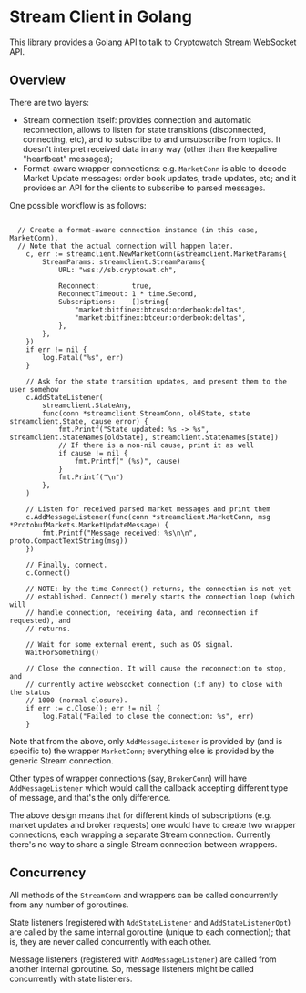 # Stream Client in Golang

This library provides a Golang API to talk to Cryptowatch Stream WebSocket
API.

## Overview

There are two layers:

  - Stream connection itself: provides connection and automatic reconnection,
    allows to listen for state transitions (disconnected, connecting, etc), and
    to subscribe to and unsubscribe from topics. It doesn't interpret received
    data in any way (other than the keepalive "heartbeat" messages);
  - Format-aware wrapper connections: e.g. `MarketConn` is able to decode
    Market Update messages: order book updates, trade updates, etc; and it
    provides an API for the clients to subscribe to parsed messages.

One possible workflow is as follows:

```golang

  // Create a format-aware connection instance (in this case, MarketConn).
  // Note that the actual connection will happen later.
	c, err := streamclient.NewMarketConn(&streamclient.MarketParams{
		StreamParams: streamclient.StreamParams{
			URL: "wss://sb.cryptowat.ch",

			Reconnect:        true,
			ReconnectTimeout: 1 * time.Second,
			Subscriptions:    []string{
				"market:bitfinex:btcusd:orderbook:deltas",
				"market:bitfinex:btceur:orderbook:deltas",
			},
		},
	})
	if err != nil {
		log.Fatal("%s", err)
	}

	// Ask for the state transition updates, and present them to the user somehow
	c.AddStateListener(
		streamclient.StateAny,
		func(conn *streamclient.StreamConn, oldState, state streamclient.State, cause error) {
			fmt.Printf("State updated: %s -> %s", streamclient.StateNames[oldState], streamclient.StateNames[state])
			// If there is a non-nil cause, print it as well
			if cause != nil {
				fmt.Printf(" (%s)", cause)
			}
			fmt.Printf("\n")
		},
	)

	// Listen for received parsed market messages and print them
	c.AddMessageListener(func(conn *streamclient.MarketConn, msg *ProtobufMarkets.MarketUpdateMessage) {
		fmt.Printf("Message received: %s\n\n", proto.CompactTextString(msg))
	})

	// Finally, connect.
	c.Connect()

	// NOTE: by the time Connect() returns, the connection is not yet
	// established. Connect() merely starts the connection loop (which will
	// handle connection, receiving data, and reconnection if requested), and
	// returns.

	// Wait for some external event, such as OS signal.
	WaitForSomething()

	// Close the connection. It will cause the reconnection to stop, and
	// currently active websocket connection (if any) to close with the status
	// 1000 (normal closure).
	if err := c.Close(); err != nil {
		log.Fatal("Failed to close the connection: %s", err)
	}
```

Note that from the above, only `AddMessageListener` is provided by (and is
specific to) the wrapper `MarketConn`; everything else is provided by the
generic Stream connection.

Other types of wrapper connections (say, `BrokerConn`) will have
`AddMessageListener` which would call the callback accepting different type of
message, and that's the only difference.

The above design means that for different kinds of subscriptions (e.g. market
updates and broker requests) one would have to create two wrapper connections,
each wrapping a separate Stream connection. Currently there's no way to share a
single Stream connection between wrappers.

## Concurrency

All methods of the `StreamConn` and wrappers can be called concurrently from
any number of goroutines.

State listeners (registered with `AddStateListener` and `AddStateListenerOpt`)
are called by the same internal goroutine (unique to each connection); that is,
they are never called concurrently with each other.

Message listeners (registered with `AddMessageListener`) are called from
another internal goroutine. So, message listeners might be called concurrently
with state listeners.

